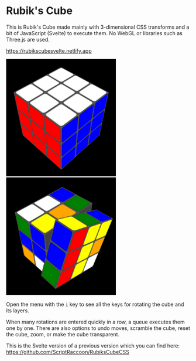 # Rubik's Cube

This is Rubik's Cube made mainly with 3-dimensional CSS transforms and a bit of JavaScript (Svelte) to execute them. No WebGL or libraries such as Three.js are used.

https://rubikscubesvelte.netlify.app

<img src="./public/img/cube-sample.png" alt="Screenshot" width="300"/>
<img src="./public/img/cube-sample2.png" alt="Screenshot" width="300"/>
  
Open the menu with the `i` key to see all the keys for rotating the cube and its layers.

When many rotations are entered quickly in a row, a queue executes them one by one. There are also options to undo moves, scramble the cube, reset the cube, zoom, or make the cube transparent.

This is the Svelte version of a previous version which you can find here: https://github.com/ScriptRaccoon/RubiksCubeCSS

